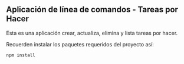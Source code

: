 
## Aplicación de línea de comandos - Tareas por Hacer

Esta es una aplicación crear, actualiza, elimina y lista tareas por hacer.

Recuerden instalar los paquetes requeridos del proyecto así:

```
npm install
```
